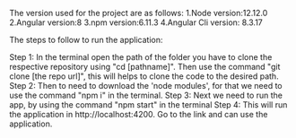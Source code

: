 

The version used for the project are as follows:
   1.Node version:12.12.0
   2.Angular version:8
   3.npm version:6.11.3
   4.Angular Cli version: 8.3.17
   
   
The steps to follow to run the application:

   Step 1: In the terminal open the path of the folder you have to clone the respective repository using "cd [pathname]".
            Then use the command "git clone [the repo url]", this will helps to clone the code to the desired path.
   Step 2: Then to need to download the 'node modules', for that we need to use the command "npm i" in the terminal.
   Step 3: Next we need to run the app, by using the command "npm start" in the terminal
   Step 4: This will run the application in http://localhost:4200. Go to the link and can use the application.
   

